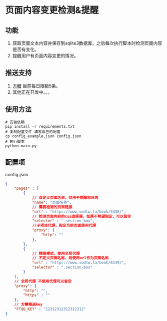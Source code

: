 # 页面内容变更检测&提醒

## 功能

1. 获取页面文本内容并保存到sqlite3数据库，之后每次执行脚本时检测页面内容是否有变化。
2. 提醒用户有页面内容变更的情况。

## 推送支持

1. [方糖](https://sct.ftqq.com/sendkey) 目前每日限额5条。
2. 其他正在开发中。。。

## 使用方法

```shell
# 安装依赖
pip install -r requirements.txt
# 复制配置文件 填写自己的配置
cp config_example.json config.json
# 执行脚本
python main.py
```

## 配置项

config.json

```json
{
    "pages" : [
        {
            // 自定义页面名称，仅用于提醒和日志
            "name": "页面名称",
            // 需要检测的页面链接
            "url" : "https://www.vodtw.la/book/3438/",
            // 检测页面内容的css选择器，如果不希望指定，可以留空
            "selector" : ".section-box",
            //子项目代理，指定当前页面使用代理 
            "proxy": {
                "http": ""
            },
        },
        {
            // 精简模式，使用全局代理
            // 不定义页面名称，则使用url作为页面名称
            "url" : "https://www.vodtw.la/book/6149/",
            "selector" : ".section-box"
        }
    ],
    // 全局代理 不使用代理可以留空
    "proxy": {
        "http": "",
        "https" : ""
    },
    // 方糖推送key
    "FTQQ_KEY" : "12312312312312312"
}

```
